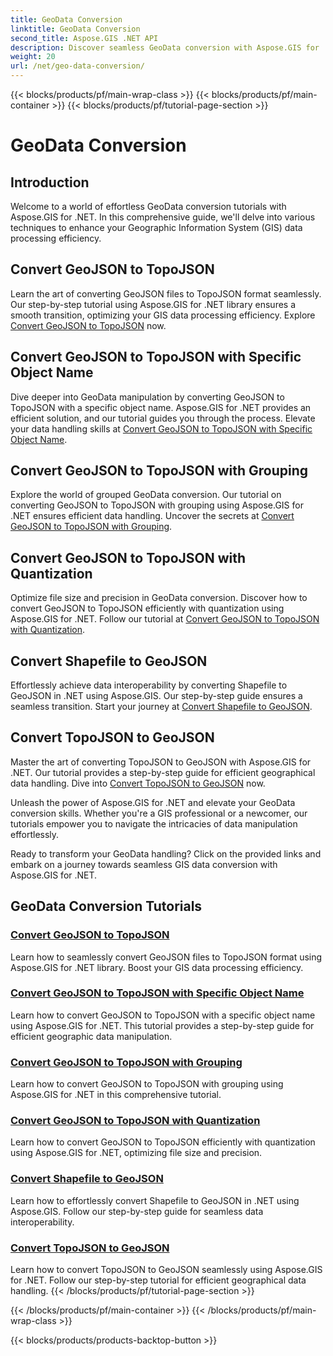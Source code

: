```yaml
---
title: GeoData Conversion
linktitle: GeoData Conversion
second_title: Aspose.GIS .NET API
description: Discover seamless GeoData conversion with Aspose.GIS for .NET tutorials. Learn to convert GeoJSON to TopoJSON, Shapefile to GeoJSON, and more.
weight: 20
url: /net/geo-data-conversion/
---
```


{{< blocks/products/pf/main-wrap-class >}}
{{< blocks/products/pf/main-container >}}
{{< blocks/products/pf/tutorial-page-section >}}

# GeoData Conversion

## Introduction

Welcome to a world of effortless GeoData conversion tutorials with Aspose.GIS for .NET. In this comprehensive guide, we'll delve into various techniques to enhance your Geographic Information System (GIS) data processing efficiency.

## Convert GeoJSON to TopoJSON
Learn the art of converting GeoJSON files to TopoJSON format seamlessly. Our step-by-step tutorial using Aspose.GIS for .NET library ensures a smooth transition, optimizing your GIS data processing efficiency. Explore [Convert GeoJSON to TopoJSON](./convert-geojson-to-topojson/) now.

## Convert GeoJSON to TopoJSON with Specific Object Name
Dive deeper into GeoData manipulation by converting GeoJSON to TopoJSON with a specific object name. Aspose.GIS for .NET provides an efficient solution, and our tutorial guides you through the process. Elevate your data handling skills at [Convert GeoJSON to TopoJSON with Specific Object Name](./convert-geojson-to-topojson-with-specific-object-name/).

## Convert GeoJSON to TopoJSON with Grouping
Explore the world of grouped GeoData conversion. Our tutorial on converting GeoJSON to TopoJSON with grouping using Aspose.GIS for .NET ensures efficient data handling. Uncover the secrets at [Convert GeoJSON to TopoJSON with Grouping](./convert-geojson-to-topojson-with-grouping/).

## Convert GeoJSON to TopoJSON with Quantization
Optimize file size and precision in GeoData conversion. Discover how to convert GeoJSON to TopoJSON efficiently with quantization using Aspose.GIS for .NET. Follow our tutorial at [Convert GeoJSON to TopoJSON with Quantization](./convert-geojson-to-topojson-with-quantization/).

## Convert Shapefile to GeoJSON
Effortlessly achieve data interoperability by converting Shapefile to GeoJSON in .NET using Aspose.GIS. Our step-by-step guide ensures a seamless transition. Start your journey at [Convert Shapefile to GeoJSON](./convert-shapefile-to-geojson/).

## Convert TopoJSON to GeoJSON
Master the art of converting TopoJSON to GeoJSON with Aspose.GIS for .NET. Our tutorial provides a step-by-step guide for efficient geographical data handling. Dive into [Convert TopoJSON to GeoJSON](./convert-topojson-to-geojson/) now.

Unleash the power of Aspose.GIS for .NET and elevate your GeoData conversion skills. Whether you're a GIS professional or a newcomer, our tutorials empower you to navigate the intricacies of data manipulation effortlessly.

Ready to transform your GeoData handling? Click on the provided links and embark on a journey towards seamless GIS data conversion with Aspose.GIS for .NET.
## GeoData Conversion Tutorials
### [Convert GeoJSON to TopoJSON](./convert-geojson-to-topojson/)
Learn how to seamlessly convert GeoJSON files to TopoJSON format using Aspose.GIS for .NET library. Boost your GIS data processing efficiency.
### [Convert GeoJSON to TopoJSON with Specific Object Name](./convert-geojson-to-topojson-with-specific-object-name/)
Learn how to convert GeoJSON to TopoJSON with a specific object name using Aspose.GIS for .NET. This tutorial provides a step-by-step guide for efficient geographic data manipulation.
### [Convert GeoJSON to TopoJSON with Grouping](./convert-geojson-to-topojson-with-grouping/)
Learn how to convert GeoJSON to TopoJSON with grouping using Aspose.GIS for .NET in this comprehensive tutorial.
### [Convert GeoJSON to TopoJSON with Quantization](./convert-geojson-to-topojson-with-quantization/)
Learn how to convert GeoJSON to TopoJSON efficiently with quantization using Aspose.GIS for .NET, optimizing file size and precision.
### [Convert Shapefile to GeoJSON](./convert-shapefile-to-geojson/)
Learn how to effortlessly convert Shapefile to GeoJSON in .NET using Aspose.GIS. Follow our step-by-step guide for seamless data interoperability.
### [Convert TopoJSON to GeoJSON](./convert-topojson-to-geojson/)
Learn how to convert TopoJSON to GeoJSON seamlessly using Aspose.GIS for .NET. Follow our step-by-step tutorial for efficient geographical data handling.
{{< /blocks/products/pf/tutorial-page-section >}}

{{< /blocks/products/pf/main-container >}}
{{< /blocks/products/pf/main-wrap-class >}}

{{< blocks/products/products-backtop-button >}}
